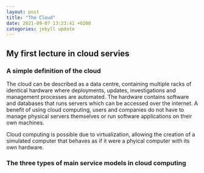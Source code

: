 ```yaml
---
layout: post
title: "The Cloud"
date: 2021-09-07 13:23:41 +0200
categories: jekyll update
---
```


## My first lecture in cloud servies

### A simple definition of the cloud

The cloud can be described as a data centre, containing multiple racks of identical hardware where deployments, updates, investigations and management processes are automated. The hardware contains software and databases that runs servers which can be accessed over the internet. A benefit of using cloud computing, users and companies do not have to manage physical servers themselves or run software applications on their own machines.

Cloud computing is possible due to virtualization, allowing the creation of a simulated computer that behaves as if it were a phyical computer with its own hardware.

### The three types of main service models in cloud computing
